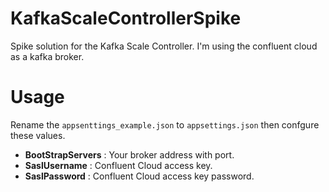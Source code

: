 # KafkaScaleControllerSpike

Spike solution for the Kafka Scale Controller. I'm using the confluent cloud as a kafka broker. 

# Usage

Rename the `appsenttings_example.json` to `appsettings.json` then confgure these values. 

* **BootStrapServers** : Your broker address with port.
* **SaslUsername** : Confluent Cloud access key.
* **SaslPassword** : Confluent Cloud access key password.
